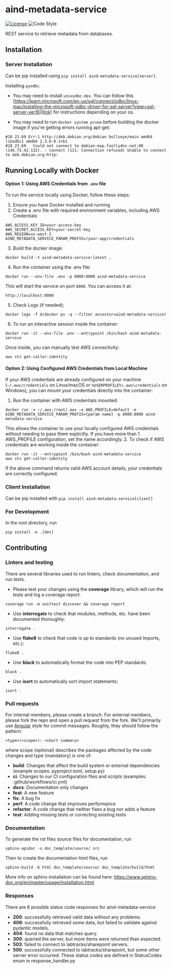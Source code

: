 # aind-metadata-service

[![License](https://img.shields.io/badge/license-MIT-brightgreen)](LICENSE)
![Code Style](https://img.shields.io/badge/code%20style-black-black)

REST service to retrieve metadata from databases.

## Installation

### Server Installation

Can be pip installed using `pip install aind-metadata-service[server]`.

Installing `pyodbc`.
- You may need to install `unixodbc-dev`. You can follow this [https://learn.microsoft.com/en-us/sql/connect/odbc/linux-mac/installing-the-microsoft-odbc-driver-for-sql-server?view=sql-server-ver16](link) for instructions depending on your os.

- You may need to run `docker system prune` before building the docker image if you're getting errors running apt-get:
```
#10 23.69 Err:1 http://deb.debian.org/debian bullseye/main amd64 libodbc1 amd64 2.3.6-0.1+b1
#10 23.69   Could not connect to debian.map.fastlydns.net:80 (146.75.42.132). - connect (111: Connection refused) Unable to connect to deb.debian.org:http:

```

## Running Locally with Docker
#### Option 1: Using AWS Credentials from `.env` file
To run the service locally using Docker, follow these steps: 
1. Ensure you have Docker installed and running
2. Create a .env file with required environment variables, including AWS Credentials
```
AWS_ACCESS_KEY_ID=your-access-key
AWS_SECRET_ACCESS_KEY=your-secret-key
AWS_REGION=us-west-2
AIND_METADATA_SERVICE_PARAM_PREFIX=/your-app/credentials
```
3. Build the docker image:
```
docker build -t aind-metadata-service:latest .
```
4. Run the container using the .env file:
```
docker run --env-file .env -p 8000:8000 aind-metadata-service
```
This will start the service on port `8000`. You can access it at:
```
http://localhost:8000
```
5. Check Logs (if needed);
```
docker logs -f $(docker ps -q --filter ancestor=aind-metadata-service)
```
6. To run an interactive session inside the container: 
```
docker run -it --env-file .env --entrypoint /bin/bash aind-metadata-service
```
Once inside, you can manually test AWS connectivity:
```
aws sts get-caller-identity
```

#### Option 2: Using Configured AWS Credentials from Local Machine
If your AWS credentials are already configured on your machine (`~/.aws/credentials` on Linux/macOS or `%USERPROFILE%\.aws\credentials` on Windows), you can mount your credentials directly into the container:
1. Run the container with AWS credentials mounted:
```
docker run -v ~/.aws:/root/.aws -e AWS_PROFILE=default -e AIND_METADATA_SERVICE_PARAM_PREFIX={param name} -p 8000:8000 aind-metadata-service
```
This allows the container to use your locally configured AWS credentials without needing to pass them explicitly. If you have more than 1 AWS_PROFILE configuration, set the name accordingly.
2. To check if AWS credentials are working inside the container:
```
docker run -it --entrypoint /bin/bash aind-metadata-service
aws sts get-caller-identity
```
If the above command returns valid AWS account details, your credentials are correctly configured.
### Client Installation

Can be pip installed with `pip install aind-metadata-service[client]`

### For Development

In the root directory, run
```
pip install -e .[dev]
```

## Contributing


### Linters and testing

There are several libraries used to run linters, check documentation, and run tests.

- Please test your changes using the **coverage** library, which will run the tests and log a coverage report:

```
coverage run -m unittest discover && coverage report
```

- Use **interrogate** to check that modules, methods, etc. have been documented thoroughly:

```
interrogate .
```

- Use **flake8** to check that code is up to standards (no unused imports, etc.):
```
flake8 .
```

- Use **black** to automatically format the code into PEP standards:
```
black .
```

- Use **isort** to automatically sort import statements:
```
isort .
```

### Pull requests

For internal members, please create a branch. For external members, please fork the repo and open a pull request from the fork. We'll primarily use [Angular](https://github.com/angular/angular/blob/main/CONTRIBUTING.md#commit) style for commit messages. Roughly, they should follow the pattern:
```
<type>(<scope>): <short summary>
```

where scope (optional) describes the packages affected by the code changes and type (mandatory) is one of:

- **build**: Changes that affect the build system or external dependencies (example scopes: pyproject.toml, setup.py)
- **ci**: Changes to our CI configuration files and scripts (examples: .github/workflows/ci.yml)
- **docs**: Documentation only changes
- **feat**: A new feature
- **fix**: A bug fix
- **perf**: A code change that improves performance
- **refactor**: A code change that neither fixes a bug nor adds a feature
- **test**: Adding missing tests or correcting existing tests

### Documentation
To generate the rst files source files for documentation, run
```
sphinx-apidoc -o doc_template/source/ src 
```
Then to create the documentation html files, run
```
sphinx-build -b html doc_template/source/ doc_template/build/html
```
More info on sphinx installation can be found here: https://www.sphinx-doc.org/en/master/usage/installation.html

### Responses
There are 6 possible status code responses for aind-metadata-service:
- **200**: successfully retrieved valid data without any problems. 
- **406**: successfully retrieved some data, but failed to validate against pydantic models.
- **404**: found no data that matches query.
- **300**: queried the server, but more items were returned than expected.
- **503**: failed to connect to labtracks/sharepoint servers.
- **500**: successfully connected to labtracks/sharepoint, but some other server error occurred.
These status codes are defined in StatusCodes enum in response_handler.py
